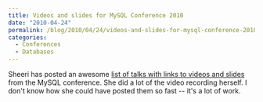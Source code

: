 ```yaml
---
title: Videos and slides for MySQL Conference 2010
date: "2010-04-24"
permalink: /blog/2010/04/24/videos-and-slides-for-mysql-conference-2010/
categories:
  - Conferences
  - Databases
---
```

Sheeri has posted an awesome [list of talks with links to videos and slides][1] from the MySQL conference. She did a lot of the video recording herself. I don't know how she could have posted them so fast -- it's a lot of work.

 [1]: http://www.pythian.com/news/11211/2010-oreilly-mysql-conference-slides-and-videos/
